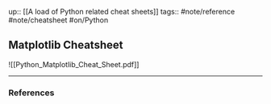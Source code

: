up:: [[A load of Python related cheat sheets]]
tags:: #note/reference #note/cheatsheet #on/Python 

## Matplotlib Cheatsheet

![[Python_Matplotlib_Cheat_Sheet.pdf]]

---

### References